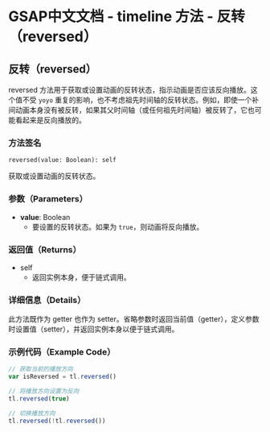 # GSAP中文文档 - timeline 方法 - 反转（reversed）

## 反转（reversed）

reversed 方法用于获取或设置动画的反转状态，指示动画是否应该反向播放。这个值不受 `yoyo` 重复的影响，也不考虑祖先时间轴的反转状态。例如，即使一个补间动画本身没有被反转，如果其父时间轴（或任何祖先时间轴）被反转了，它也可能看起来是反向播放的。

### 方法签名

```plaintext
reversed(value: Boolean): self
```

获取或设置动画的反转状态。

### 参数（Parameters）

- **value**: Boolean
  - 要设置的反转状态。如果为 `true`，则动画将反向播放。

### 返回值（Returns）

- self
  - 返回实例本身，便于链式调用。

### 详细信息（Details）

此方法既作为 getter 也作为 setter。省略参数时返回当前值（getter），定义参数时设置值（setter），并返回实例本身以便于链式调用。

### 示例代码（Example Code）

```javascript
// 获取当前的播放方向
var isReversed = tl.reversed()

// 将播放方向设置为反向
tl.reversed(true)

// 切换播放方向
tl.reversed(!tl.reversed())
```
